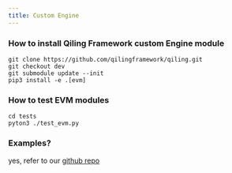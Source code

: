 ```yaml
---
title: Custom Engine
---
```


### How to install Qiling Framework custom Engine module
```
git clone https://github.com/qilingframework/qiling.git
git checkout dev
git submodule update --init
pip3 install -e .[evm]
```

### How to test EVM modules
```
cd tests
pyton3 ./test_evm.py
```

### Examples?
yes, refer to our [github repo](https://github.com/qilingframework/qiling/tree/dev/qiling/examples/evm)